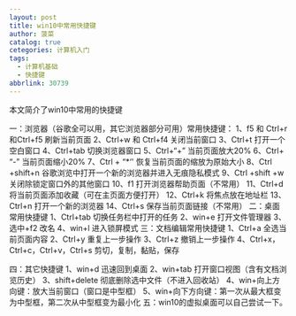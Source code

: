 ```yaml
---
layout: post
title: win10中常用快捷键
author: 菠菜
catalog: true
cetegories: 计算机入门
tags:
  - 计算机基础
  - 快捷键
abbrlink: 30739
---
```

本文简介了win10中常用的快捷键
<!--more-->
一：浏览器（谷歌全可以用，其它浏览器部分可用）常用快捷键：
1、f5 和 Ctrl+r 和Ctrl+f5	         刷新当前页面
2、Ctrl+w  和 Ctrl+f4	关闭当前窗口
3、Ctrl+t	打开一个空白窗口
4、Ctrl+tab	切换浏览器窗口
5、Ctrl+“+”	当前页面放大20%
6、Ctrl+ “-”	当前页面缩小20%
7、Ctrl + “*‘'	恢复当前页面的缩放为原始大小
8、Ctrl +shift+n	谷歌浏览中打开一个新的浏览器并进入无痕隐私模式
9、Ctrl +shift +w	关闭除锁定窗口外的其他窗口
10、f1	打开浏览器帮助页面（不常用）
11、Ctrl+d	将当前页面添加收藏（可在主页面方便打开）
12、Ctrl+k	将焦点放在地址栏
13、Ctrl+n	打开一个新的浏览器
14、Ctrl+s	保存当前页面链接（不常用）
二：桌面常用快捷键
1、Ctrl+tab	切换任务栏中打开的任务
2、win+e	打开文件管理器
3、选中+f2	改名
4、win+l	进入锁屏模式
三：文档编辑常用快捷键
1、Ctrl+a	全选当前页面内容
2、Ctrl+y	重复上一步操作
3、Ctrl+z	撤销上一步操作
4、Ctrl+x，Ctrl+c，Ctrl+v，Ctrl+s	剪切，复制，黏贴，保存

四：其它快捷键
1、win+d	迅速回到桌面
2、win+tab	打开窗口视图（含有文档浏览历史）
3、shift+delete	彻底删除选中文件（不进入回收站）
4、win+向上方向键：放大当前窗口（窗口是中型框）
5、win+向下方向键：第一次从最大框变为中型框，第二次从中型框变为最小化
五：win10的虚拟桌面可以自己尝试一下。
